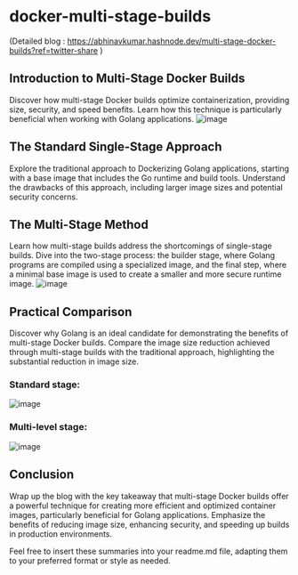 # docker-multi-stage-builds

(Detailed blog : https://abhinavkumar.hashnode.dev/multi-stage-docker-builds?ref=twitter-share )

## Introduction to Multi-Stage Docker Builds
Discover how multi-stage Docker builds optimize containerization, providing size, security, and speed benefits. Learn how this technique is particularly beneficial when working with Golang applications.
![image](https://github.com/abhinav2712/docker-multi-stage-builds/assets/68495520/c0db45f3-0206-4668-881a-a6cf3806b579)

## The Standard Single-Stage Approach
Explore the traditional approach to Dockerizing Golang applications, starting with a base image that includes the Go runtime and build tools. Understand the drawbacks of this approach, including larger image sizes and potential security concerns.

## The Multi-Stage Method
Learn how multi-stage builds address the shortcomings of single-stage builds. Dive into the two-stage process: the builder stage, where Golang programs are compiled using a specialized image, and the final step, where a minimal base image is used to create a smaller and more secure runtime image.
![image](https://github.com/abhinav2712/docker-multi-stage-builds/assets/68495520/2ea84e6a-df77-4f7e-9299-4d5bf9ad3c8c)

## Practical Comparison
Discover why Golang is an ideal candidate for demonstrating the benefits of multi-stage Docker builds. Compare the image size reduction achieved through multi-stage builds with the traditional approach, highlighting the substantial reduction in image size.

### Standard stage:
![image](https://github.com/abhinav2712/docker-multi-stage-builds/assets/68495520/f68abb93-8ec9-4d45-993d-53f5fdc94700)

### Multi-level stage:
![image](https://github.com/abhinav2712/docker-multi-stage-builds/assets/68495520/38c0d434-6be2-418f-8905-f944994d9b4a)

## Conclusion
Wrap up the blog with the key takeaway that multi-stage Docker builds offer a powerful technique for creating more efficient and optimized container images, particularly beneficial for Golang applications. Emphasize the benefits of reducing image size, enhancing security, and speeding up builds in production environments.

Feel free to insert these summaries into your readme.md file, adapting them to your preferred format or style as needed.
